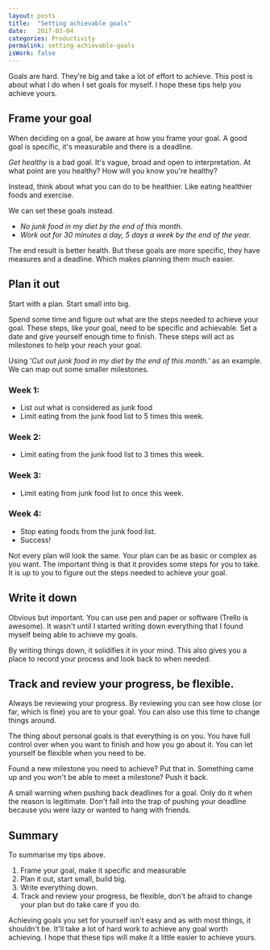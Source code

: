 ```yaml
---
layout: posts
title:  "Setting achievable goals"
date:   2017-03-04
categories: Productivity
permalink: setting-achievable-goals
isWork: false
---
```

Goals are hard. They're big and take a lot of effort to achieve. This post is about what I do when I set goals for myself. I hope these tips help you achieve yours. 

## Frame your goal

When deciding on a goal, be aware at how you frame your goal. A good goal is specific, it's measurable and there is a deadline.

_Get healthy_ is a bad goal. It's vague, broad and open to interpretation. At what point are you healthy? How will you know you're healthy?

Instead, think about what you can do to be healthier. Like eating healthier foods and exercise.

We can set these goals instead.

*   _No junk food in my diet by the end of this month._
*   _Work out for 30 minutes a day, 5 days a week by the end of the year._

The end result is better health. But these goals are more specific, they have measures and a deadline. Which makes planning them much easier.

## Plan it out

Start with a plan. Start small into big. 

Spend some time and figure out what are the steps needed to achieve your goal. These steps, like your goal, need to be specific and achievable. Set a date and give yourself enough time to finish. These steps will act as milestones to help your reach your goal.

Using '_Cut out junk food in my diet by the end of this month.'_ as an example. We can map out some smaller milestones.

### Week 1:

*   List out what is considered as junk food
*   Limit eating from the junk food list to 5 times this week.

### Week 2:

*   Limit eating from the junk food list to 3 times this week.

### Week 3:

*   Limit eating from junk food list to once this week.

### Week 4:

*   Stop eating foods from the junk food list.
*   Success!

Not every plan will look the same. Your plan can be as basic or complex as you want. The important thing is that it provides some steps for you to take. It is up to you to figure out the steps needed to achieve your goal. 

## Write it down

Obvious but important. You can use pen and paper or software (Trello is awesome). It wasn't until I started writing down everything that I found myself being able to achieve my goals. 

By writing things down, it solidifies it in your mind. This also gives you a place to record your process and look back to when needed.

## Track and review your progress, be flexible.

Always be reviewing your progress. By reviewing you can see how close (or far, which is fine) you are to your goal. You can also use this time to change things around.  

The thing about personal goals is that everything is on you. You have full control over when you want to finish and how you go about it. You can let yourself be flexible when you need to be.  

Found a new milestone you need to achieve? Put that in. Something came up and you won't be able to meet a milestone? Push it back.  

A small warning when pushing back deadlines for a goal. Only do it when the reason is legitimate. Don't fall into the trap of pushing your deadline because you were lazy or wanted to hang with friends.  

## Summary

To summarise my tips above.

1.  Frame your goal, make it specific and measurable
2.  Plan it out, start small, build big.
3.  Write everything down.
4.  Track and review your progress, be flexible, don't be afraid to change your plan but do take care if you do.

Achieving goals you set for yourself isn't easy and as with most things, it shouldn't be. It'll take a lot of hard work to achieve any goal worth achieving. I hope that these tips will make it a little easier to achieve yours.
